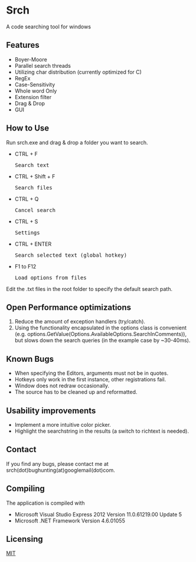 # Srch

A code searching tool for windows

## Features

- Boyer-Moore
- Parallel search threads
- Utilizing char distribution (currently optimized for C)
- RegEx
- Case-Sensitivity
- Whole word Only
- Extension filter
- Drag & Drop
- GUI

## How to Use 

Run srch.exe and drag & drop a folder you want to search.

- CTRL + F<pre>Search text
- CTRL + Shift + F<pre>Search files
- CTRL + Q<pre>Cancel search
- CTRL + S<pre>Settings
- CTRL + ENTER<pre>Search selected text (global hotkey)
- F1 to F12<pre>Load options from files

Edit the .txt files in the root folder to specify the default search path.

## Open Performance optimizations

1. Reduce the amount of exception handlers (try/catch).
2. Using the functionality encapsulated in the options class is convenient (e.g. options.GetValue(Options.AvailableOptions.SearchInComments)), but slows down the search queries (in the example case by ~30-40ms).

## Known Bugs

- When specifying the Editors, arguments must not be in quotes.
- Hotkeys only work in the first instance, other registrations fail.
- Window does not redraw occasionally.
- The source has to be cleaned up and reformatted.

## Usability improvements

- Implement a more intuitive color picker.
- Highlight the searchstring in the results (a switch to richtext is needed).

## Contact

If you find any bugs, please contact me at srch(dot)bughunting(at)googlemail(dot)com.

## Compiling

The application is compiled with

* Microsoft Visual Studio Express 2012 Version 11.0.61219.00 Update 5
* Microsoft .NET Framework  Version 4.6.01055

## Licensing

[MIT](https://github.com/bernardtaubert/srch/blob/master/LICENSE)
